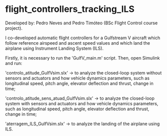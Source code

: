 # flight_controllers_tracking_ILS

Developed by: Pedro Neves and Pedro Timóteo (BSc Flight Control course project).

I co-developed automatic flight controllers for a Gulfstream V aircraft which follow reference airspeed and ascent speed values and which land the airplane using Instrument Landing System (ILS).

Firstly, it is necessary to run the 'GulfV_main.m' script. Then, open Simulink and run:

'controlo_atitude_GulfVsim.slx' -> to analyze the closed-loop system without sensors and actuators and how vehicle dynamics parameters, such as longitudinal speed, pitch angle, elevator deflection and thrust, change in time;

'controlo_atitude_sens_atuad_GulfVsim.slx' -> to analyze the closed-loop system with sensors and actuators and how vehicle dynamics parameters, such as longitudinal speed, pitch angle, elevator deflection and thrust, change in time;

'aterragem_ILS_GulfVsim.slx' -> to analyze the landing of the airplane using ILS.

